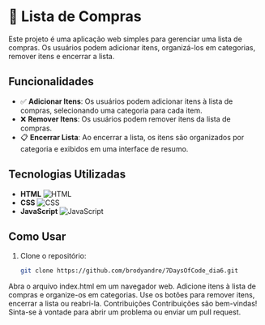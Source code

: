 # 🛒 Lista de Compras

Este projeto é uma aplicação web simples para gerenciar uma lista de compras. Os usuários podem adicionar itens, organizá-los em categorias, remover itens e encerrar a lista. 

## Funcionalidades

- ✅ **Adicionar Itens**: Os usuários podem adicionar itens à lista de compras, selecionando uma categoria para cada item.
- ❌ **Remover Itens**: Os usuários podem remover itens da lista de compras.
- 📋 **Encerrar Lista**: Ao encerrar a lista, os itens são organizados por categoria e exibidos em uma interface de resumo.


## Tecnologias Utilizadas

- **HTML** ![HTML](https://img.shields.io/badge/HTML-20%25-brightgreen)
- **CSS** ![CSS](https://img.shields.io/badge/CSS-20%25-brightgreen)
- **JavaScript** ![JavaScript](https://img.shields.io/badge/JavaScript-60%25-brightgreen)

## Como Usar

1. Clone o repositório:
   ```bash
   git clone https://github.com/brodyandre/7DaysOfCode_dia6.git
Abra o arquivo index.html em um navegador web.
Adicione itens à lista de compras e organize-os em categorias.
Use os botões para remover itens, encerrar a lista ou reabri-la.
Contribuições
Contribuições são bem-vindas! Sinta-se à vontade para abrir um problema ou enviar um pull request.
